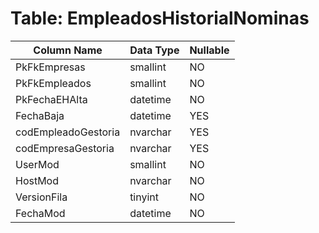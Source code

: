 # Table: EmpleadosHistorialNominas

| Column Name | Data Type | Nullable |
|-------------|-----------|----------|
| PkFkEmpresas | smallint | NO |
| PkFkEmpleados | smallint | NO |
| PkFechaEHAlta | datetime | NO |
| FechaBaja | datetime | YES |
| codEmpleadoGestoria | nvarchar | YES |
| codEmpresaGestoria | nvarchar | YES |
| UserMod | smallint | NO |
| HostMod | nvarchar | NO |
| VersionFila | tinyint | NO |
| FechaMod | datetime | NO |
